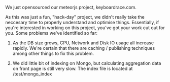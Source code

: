 We just opensourced our meteorjs project, keyboardrace.com.

As this was just a fun, "hack-day" project, we didn't really take the neccesary time to properly understand and optimise things.
Essentially, if you're interested in working on this project, you've got your work cut out for you.
Some problems we've identified so far:

1. As the DB size grows, CPU, Network and Disk IO usage all increase rapidly.
   We're certain that there are caching / publishing techniques among other things to fix this problem.

2. We did little bit of indexing on Mongo, but calculating aggregation data on front page is still very slow.
   The index file is located at /test/mongo_index


